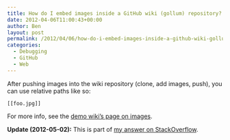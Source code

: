 ```yaml
---
title: How do I embed images inside a GitHub wiki (gollum) repository?
date: 2012-04-06T11:00:43+00:00
author: Ben
layout: post
permalink: /2012/04/06/how-do-i-embed-images-inside-a-github-wiki-gollum-repository/
categories:
  - Debugging
  - GitHub
  - Web
---
```

After pushing images into the wiki repository (clone, add images, push), you can use relative paths like so:

```
[[foo.jpg]]
```

For more info, see the [demo wiki&#8217;s page on images](https://github.com/mojombo/gollum-demo/blob/master/Mordor/Eye-Of-Sauron.md).

**Update (2012-05-02):** This is part of [my answer on StackOverflow](http://stackoverflow.com/questions/10045517/embedding-images-inside-a-github-wiki-gollum-repository/10414862#10414862).
